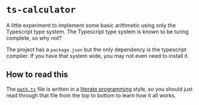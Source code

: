 # `ts-calculator`

A little experiment to implement some basic arithmetic using only the Typescript type system. The Typescript type system is known to be turing complete, so why not?

The project has a `package.json` but the only dependency is the typescript compiler. If you have that system wide, you may not even need to install it.

## How to read this

The [`math.ts`](/math.ts) file is written in a [literate programming](https://en.wikipedia.org/wiki/Literate_programming) style, so you should just read through that file from the top to bottom to learn how it all works.
